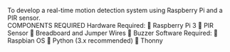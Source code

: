  To develop a real-time motion detection system using Raspberry Pi and a PIR sensor.  
COMPONENTS REQUIRED 
Hardware Required: 
 Raspberry Pi 3 
 PIR Sensor 
 Breadboard and Jumper Wires 
 Buzzer 
Software Required: 
 Raspbian OS 
 Python (3.x recommended) 
 Thonny
